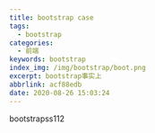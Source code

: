 ```yaml
---
title: bootstrap case
tags:
  - bootstrap
categories:
  - 前端
keywords: bootstrap
index_img: /img/bootstrap/boot.png
excerpt: bootstrap事实上
abbrlink: acf88edb
date: 2020-08-26 15:03:24
---
```

bootstrapss112